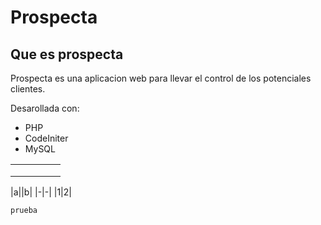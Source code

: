 # Prospecta

## Que es prospecta

Prospecta es una aplicacion web para llevar el control de los potenciales clientes.

Desarollada con:
- PHP
- CodeIniter
- MySQL

|   |   |   |   |   |
|---|---|---|---|---|
|   |   |   |   |   |
|   |   |   |   |   |
|   |   |   |   |   |


|a||b|
|-|-|
|1|2|

```sh
prueba
````

